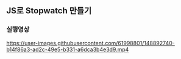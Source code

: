 ## JS로 Stopwatch 만들기 
### 실행영상

https://user-images.githubusercontent.com/61998801/148892740-b14f86a3-ad2c-49e5-b331-a6dca3b4e3d9.mp4

